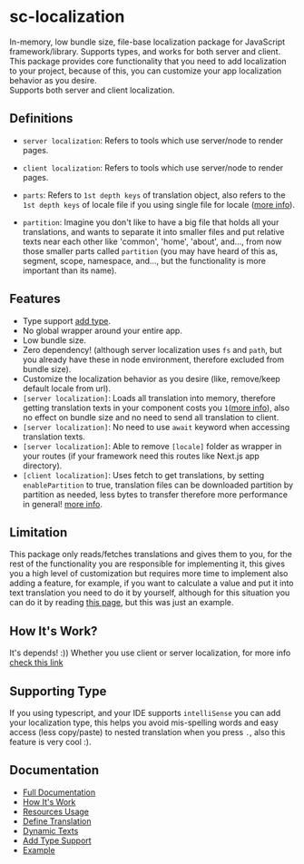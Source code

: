 # sc-localization

In-memory, low bundle size, file-base localization package for JavaScript framework/library. Supports types, and works for both server and client. <br>
This package provides core functionality that you need to add localization to your project, because of this, you can customize your app localization behavior as you desire. <br>
Supports both server and client localization.

## Definitions

- `server localization`: Refers to tools which use server/node to render pages.
- `client localization`: Refers to tools which use server/node to render pages.

- `parts`: Refers to `1st depth keys` of translation object, also refers to the `1st depth keys` of locale file if you using single file for locale ([more info](./markdown/define-translation.md)).
- `partition`: Imagine you don't like to have a big file that holds all your translations, and wants to separate it into smaller files and put relative texts near each other like 'common', 'home', 'about', and..., from now those smaller parts called `partition` (you may have heard of this as, segment, scope, namespace, and..., but the functionality is more important than its name).

## Features

- Type support [add type](./markdown/add-type-support.md).
- No global wrapper around your entire app.
- Low bundle size.
- Zero dependency! (although server localization uses `fs` and `path`, but you already have these in node environment, therefore excluded from bundle size).
- Customize the localization behavior as you desire (like, remove/keep default locale from url).
- `[server localization]`: Loads all translation into memory, therefore getting translation texts in your component costs you `1`([more info](./markdown/resources.md)), also no effect on bundle size and no need to send all translation to client.
- `[server localization]`: No need to use `await` keyword when accessing translation texts.
- `[server localization]`: Able to remove `[locale]` folder as wrapper in your routes (if your framework need this routes like Next.js app directory).
- `[client localization]`: Uses fetch to get translations, by setting `enablePartition` to true, translation files can be downloaded partition by partition as needed, less bytes to transfer therefore more performance in general! [more info](/markdown/resources.md#notes).

## Limitation

This package only reads/fetches translations and gives them to you, for the rest of the functionality you are responsible for implementing it, this gives you a high level of customization but requires more time to implement also adding a feature, for example, if you want to calculate a value and put it into text translation you need to do it by yourself, although for this situation you can do it by reading [this page](./markdown/dynamic-text.md), but this was just an example.

## How It's Work?

It's depends! :)) Whether you use client or server localization, for more info [check this link](./markdown/how-works.md)

## Supporting Type

If you using typescript, and your IDE supports `intelliSense` you can add your localization type, this helps you avoid mis-spelling words and easy access (less copy/paste) to nested translation when you press `.`, also this feature is very cool :).

## Documentation

- [Full Documentation](./docs/index.md)
- [How It's Work](./markdown/how-works.md)
- [Resources Usage](./markdown/resources.md)
- [Define Translation](./markdown/define-translation.md)
- [Dynamic Texts](./markdown/dynamic-text.md)
- [Add Type Support](./markdown/add-type-support.md)
- [Example](./markdown/examples/example.md)
